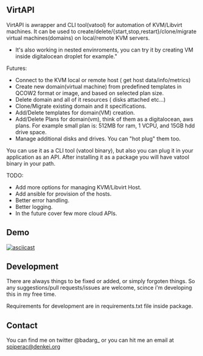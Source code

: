 VirtAPI
-----


VirtAPI is awrapper and CLI tool(vatool) for automation of KVM/Libvirt machines.
It can be used to create/delete/{start,stop,restart}/clone/migrate virtual machines(domains) on local/remote KVM servers.
* It's also working in nested envinroments, you can try it by creating VM inside digitalocean droplet for example."

Futures:
- Connect to the KVM local or remote host ( get host data/info/metrics)
- Create new domain(virtual machine) from predefined templates in QCOW2 format or image, and based on selected plan size.
- Delete domain and all of it resources ( disks attached etc...)
- Clone/Migrate existing domain and it specifications.
- Add/Delete templates for domain(VM) creation.
- Add/Delete Plans for domain(vm), think of them as a digitalocean, aws plans. For example small plan is: 512MB for ram, 1 VCPU, and 15GB hdd drive space.
- Manage additional disks and drives. You can "hot plug" them too.

You can use it as a CLI tool (vatool binary), but also you can plug it in your application as an API.
After installing it as a package you will have vatool binary in your path.

TODO:
- Add more options for managing KVM/Libvirt Host.
- Add ansible for provision of the hosts.
- Better error handling.
- Better logging.
- In the future cover few more cloud APIs.


Demo
-----
[![asciicast](https://asciinema.org/a/bBVzd6jvwVKTj8efqg6v83VEq.png)](https://asciinema.org/a/bBVzd6jvwVKTj8efqg6v83VEq)


Development
-----

There are always things to be fixed or added, or simply forgoten things. So any suggestions/pull requests/issues are welcome, scince i'm developing this
in my free time.

Requirements for development are in requirements.txt file inside package.


Contact
-----

You can find me on twitter @badarg_
or you can hit me an email at spiperac@denkei.org
